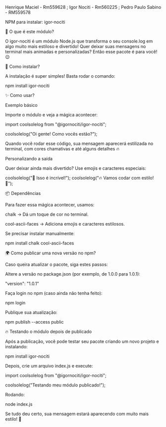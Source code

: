 Henrique Maciel - Rm559628 ; Igor Nociti - Rm560225 ; Pedro Paulo Sabino - RM559578 


NPM para instalar: igor-nociti


🎉 O que é este módulo?

O igor-nociti é um módulo Node.js que transforma o seu console.log em algo muito mais estiloso e divertido! Quer deixar suas mensagens no terminal mais animadas e personalizadas? Então esse pacote é para você! 😉

🚀 Como instalar?

A instalação é super simples! Basta rodar o comando:

npm install igor-nociti


✨ Como usar?

Exemplo básico

Importe o módulo e veja a mágica acontecer:

import coolsolelog from "@igornociti/igor-nociti";

coolsolelog("Oi gente! Como vocês estão?");

Quando você rodar esse código, sua mensagem aparecerá estilizada no terminal, com cores chamativas e até alguns detalhes 🔥

Personalizando a saída

Quer deixar ainda mais divertido? Use emojis e caracteres especiais:

coolsolelog("🚀 Isso é incrível!");
coolsolelog("🔥 Vamos codar com estilo! 🎨");

📦 Dependências

Para fazer essa mágica acontecer, usamos:

chalk → Dá um toque de cor no terminal.

cool-ascii-faces → Adiciona emojis e caracteres estilosos.

Se precisar instalar manualmente:

npm install chalk cool-ascii-faces

🌍 Como publicar uma nova versão no npm?

Caso queira atualizar o pacote, siga estes passos:

Altere a versão no package.json (por exemplo, de 1.0.0 para 1.0.1):

"version": "1.0.1"

Faça login no npm (caso ainda não tenha feito):

npm login

Publique sua atualização:

npm publish --access public

🔥 Testando o módulo depois de publicado

Após a publicação, você pode testar seu pacote criando um novo projeto e instalando:

npm install igor-nociti

Depois, crie um arquivo index.js e execute:

import coolsolelog from "@igornociti/igor-nociti";

coolsolelog("Testando meu módulo publicado!");

Rodando:

node index.js

Se tudo deu certo, sua mensagem estará aparecendo com muito mais estilo! 🚀



